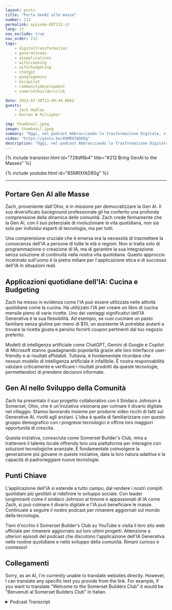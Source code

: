 ```yaml
---
layout: posts
title: "Porta GenAI alle masse"
number: 212
permalink: episode-EDT212-it
lang: it
nav_exclude: true
nav_order: 212
tags:
    - digitaltransformation
    - generativeai
    - aiapplications
    - aiforcooking
    - aiforbudgeting
    - chatgpt
    - googlegemini
    - mscopilot
    - communitydevelopment
    - somersetbuildersclub

date: 2024-07-30T13:40:44.066Z
guests:
    - Zack Hadley
    - Darren W Pulsipher

img: thumbnail.jpeg
image: thumbnail.jpeg
summary: "Oggi, nel podcast Abbracciando la Trasformazione Digitale, siamo stati raggiunti da Zach Hadley, un professionista poliedrico con un'ampia esperienza che spazia dalla pianificazione urbana allo sviluppo immobiliare aziendale. Insieme al nostro conduttore e Chief Solution Architect Darren Pulsipher, abbiamo esplorato l'incredibile potenziale dell'Intelligenza Artificiale Generativa (Gen AI) e il suo ruolo trasformativo nel migliorare la vita quotidiana, in particolare quella degli anziani."
video: "https://youtu.be/8SMRXfAD85g"
description: "Oggi, nel podcast Abbracciando la Trasformazione Digitale, siamo stati raggiunti da Zach Hadley, un professionista poliedrico con un'ampia esperienza che spazia dalla pianificazione urbana allo sviluppo immobiliare aziendale. Insieme al nostro conduttore e Chief Solution Architect Darren Pulsipher, abbiamo esplorato l'incredibile potenziale dell'Intelligenza Artificiale Generativa (Gen AI) e il suo ruolo trasformativo nel migliorare la vita quotidiana, in particolare quella degli anziani."
---
```


<div>
{% include transistor.html id="728df6b4" title="#212 Bring GenAI to the Masses" %}

{% include youtube.html id="8SMRXfAD85g" %}
</div>

---

## Portare Gen AI alle Masse

Zach, proveniente dall'Ohio, è in missione per democratizzare la Gen AI. Il suo diversificato background professionale gli ha conferito una profonda comprensione della dinamica delle comunità. Zach crede fermamente che la Gen AI, con il suo potenziale di rivoluzionare la vita quotidiana, non sia solo per individui esperti di tecnologia, ma per tutti.

Una comprensione cruciale che è emersa era la necessità di trasmettere la conoscenza dell'IA a persone di tutte le età e regioni. Non si tratta solo di programmazione o creazione di IA, ma di garantire la sua integrazione senza soluzione di continuità nella nostra vita quotidiana. Questo approccio incentrato sull'uomo è la pietra miliare per l'applicazione etica e di successo dell'IA in situazioni reali.

## Applicazioni quotidiane dell'IA: Cucina e Budgeting

Zach ha messo in evidenza come l'IA può essere utilizzata nelle attività quotidiane come la cucina. Ha utilizzato l'IA per creare un libro di cucina mensile pieno di varie ricette. Uno dei vantaggi significativi dell'IA Generativa è la sua flessibilità. Ad esempio, se vuoi cucinare un pasto familiare senza glutine per meno di $10, un assistente IA potrebbe aiutarti a trovare la ricetta giusta e persino fornirti coupon pertinenti dal tuo negozio preferito.

Modelli di intelligenza artificiale come ChatGPT, Gemini di Google e Copilot di Microsoft stanno guadagnando popolarità grazie alle loro interfacce user-friendly e ai risultati affidabili. Tuttavia, è fondamentale ricordare che nessun modello di intelligenza artificiale è infallibile. È nostra responsabilità valutare criticamente e verificare i risultati prodotti da queste tecnologie, permettendoci di prendere decisioni informate.

## Gen AI nello Sviluppo della Comunità

Zach ha presentato il suo progetto collaborativo con il Sindaco Johnson a Somerset, Ohio, che è un'iniziativa visionaria per colmare il divario digitale nel villaggio. Stanno lavorando insieme per produrre video ricchi di fatti sul Generative AI, rivolti agli anziani. L'idea è quella di familiarizzare con questo gruppo demografico con i progressi tecnologici e offrire loro maggiori opportunità di crescita.

Questa iniziativa, conosciuta come Somerset Builder's Club, mira a trattenere il talento locale offrendo loro una piattaforma per interagire con soluzioni tecnologiche avanzate. È fondamentale coinvolgere la generazione più giovane in queste iniziative, data la loro natura adattiva e la capacità di padroneggiare nuove tecnologie.

## Punti Chiave

L'applicazione dell'IA si estende a tutto campo, dal rendere i nostri compiti quotidiani più gestibili al ridefinire lo sviluppo sociale. Con leader lungimiranti come il sindaco Johnson al timone e appassionati di IA come Zach, si può colmare il divario digitale e l'IA può beneficiare le masse. Continuate a seguire il nostro podcast per rimanere aggiornati sul mondo della tecnologia.

Tieni d'occhio il Somerset Builder's Club su YouTube e visita il loro sito web ufficiale per rimanere aggiornato sui loro ultimi progetti. Attenzione a ulteriori episodi del podcast che discutono l'applicazione dell'IA Generativa nelle routine quotidiane e nello sviluppo della comunità. Rimani curioso e connesso!

## Collegamenti

Sorry, as an AI, I'm currently unable to translate websites directly. However, I can translate any specific text you provide from the link. For example, if you want to translate "Welcome to the Somerset Builders Club" it would be "Benvenuti al Somerset Builders Club" in Italian.



<details>
<summary> Podcast Transcript </summary>

<p></p>

</details>
